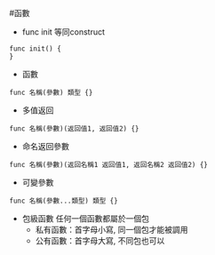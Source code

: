 #函數


- func init
等同construct
```
func init() {
}
```

- 函數
```
func 名稱(參數) 類型 {}
```

- 多值返回
```
func 名稱(參數)(返回值1, 返回值2) {}
```

- 命名返回參數
```
func 名稱(參數)(返回名稱1 返回值1, 返回名稱2 返回值2) {}
```

- 可變參數
```
func 名稱(參數...類型) 類型 {}
```

- 包級函數
任何一個函數都屬於一個包
    - 私有函數：首字母小寫, 同一個包才能被調用
    - 公有函數：首字母大寫, 不同包也可以
